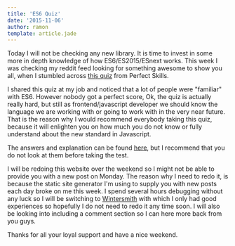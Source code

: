 ```yaml
---
title: 'ES6 Quiz'
date: '2015-11-06'
author: ramon
template: article.jade
---
```


Today I will not be checking any new library. It is time to invest in some more in depth knowledge of how ES6/ES2015/ESnext works. This week I was checking my reddit feed looking for something awesome to show you all, when I stumbled across [this quiz](http://perfectionkills.com/javascript-quiz-es6/?utm_source=javascriptweekly&utm_medium=email) from Perfect Skills.

I shared this quiz at my job and noticed that a lot of people were "familiar" with ES6. However nobody got a perfect score, Ok, the quiz is actually really hard, but still as frontend/javascript developer we should know the language we are working with or going to work with in the very near future. That is the reason why I would recommend everybody taking this quiz, because it will enlighten you on how much you do not know or fully understand about the new standard in Javascript.

The answers and explanation can be found [here](https://gist.github.com/DmitrySoshnikov/3928607cb8fdba42e712), but I recommend that you do not look at them before taking the test.

I will be redoing this website over the weekend so I might not be able to provide you with a new post on Monday. The reason why I need to redo it, is because the static site generator I'm using to supply you with new posts each day broke on me this week. I spend several hours debugging without any luck so I will be switching to [Wintersmith](https://github.com/jnordberg/wintersmith) with which I only had good experiences so hopefully I do not need to redo it any time soon. I will also be looking into including a comment section so I can here more back from you guys.

Thanks for all your loyal support and have a nice weekend.
